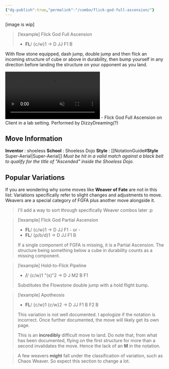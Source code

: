 ```yaml
---
{"dg-publish":true,"permalink":"/combo/flick-god-full-ascension/"}
---
```


\[image is wip\]

> [!example] Flick God Full Ascension
> - **FL**/ {c/w}1 -> D JJ F1 B

With flow stone equipped, dash jump, double jump and then flick an incoming structure of cube or above in durability, then bump yourself in any direction before landing the structure on your opponent as you land.


<video controls loop autoplay muted>  
  <source src="https://files.catbox.moe/jzviqk.mp4" type="video/mp4">  
  Your browser does not support the video tag.  
</video>
 - Flick God Full Ascension on Client in a lab setting. Performed by DizzyDreaming(?)

## Move Information
**Inventor** : shoeless
**School** : Shoeless Dojo
**Style** : [[NotationGuide#**Style** Super-Aerial\|Super-Aerial]]
*Must be hit in a valid match against a black belt to qualify for the title of "Ascended" inside the Shoeless Dojo.*

## Popular Variations
If you are wondering why some moves like **Weaver of Fate** are not in this list:
Variations specifically refer to slight changes and adjustments to move.
Weavers are a special category of FGFA plus another move alongside it.
> I'll add a way to sort through specifically Weaver combos later :p

> [!example] Flick God Partial Ascension
> - **FL**/ {c/w}1 -> D JJ F1
> \- or -
> - **FL**/ {p/b/d}1 -> D JJ F1 B
> 
> If a single component of FGFA is missing, it is a Partial Ascension. 
> The structure being something below a cube in durability counts as a missing component.

> [!example] Hold-to-Flick Pipeline
> - **/**/ {c/w}1 "(s)"2 -> D J M2 B F1
> 
> Substitutes the Flowstone double jump with a hold flight bump.

> [!example] Apotheosis
> - **FL**/ {c/w}1 {c/w}2 -> D JJ F1 B F2 B
> 
> This variation is not well documented. I apologize if the notation is incorrect.
> Once further documented, the move will likely get its own page.
> 
> This is an **incredibly** difficult move to land.
> Do note that, from what has been documented, flying on the first structure for more than a second invalidates the move. Hence the lack of an **M** in the notation.

> A few weavers **might** fall under the classification of variation, such as Chaos Weaver.
> So expect this section to change a lot.
